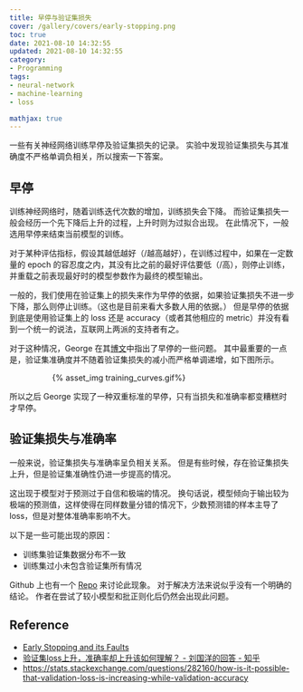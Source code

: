 ```yaml
---
title: 早停与验证集损失
cover: /gallery/covers/early-stopping.png
toc: true
date: 2021-08-10 14:32:55
updated: 2021-08-10 14:32:55
category:
- Programming
tags:
- neural-network
- machine-learning
- loss

mathjax: true
---
```

<!-- omit in toc -->

一些有关神经网络训练早停及验证集损失的记录。
实验中发现验证集损失与其准确度不严格单调负相关，所以搜索一下答案。

<!-- more -->

## 早停

训练神经网络时，随着训练迭代次数的增加，训练损失会下降。
而验证集损失一般会经历一个先下降后上升的过程，上升时则为过拟合出现。
在此情况下，一般选用早停来结束当前模型的训练。

对于某种评估指标，假设其越低越好（/越高越好），在训练过程中，如果在一定数量的 epoch 的容忍度之内，其没有比之前的最好评估要低（/高），则停止训练，并重载之前表现最好时的模型参数作为最终的模型输出。

一般的，我们使用在验证集上的损失来作为早停的依据，如果验证集损失不进一步下降，那么则停止训练。（这也是目前来看大多数人用的依据。）
但是早停的依据到底是使用验证集上的 loss 还是 accuracy（或者其他相应的 metric）并没有看到一个统一的说法，互联网上两派的支持者有之。

对于这种情况，George 在其[博文](http://alexadam.ca/ml/2018/08/03/early-stopping.html)中指出了早停的一些问题。
其中最重要的一点是，验证集准确度并不随着验证集损失的减小而严格单调递增，如下图所示。

<div style="width:70%;margin:auto">{% asset_img training_curves.gif%}</div>

所以之后 George 实现了一种双重标准的早停，只有当损失和准确率都变糟糕时才早停。

## 验证集损失与准确率

一般来说，验证集损失与准确率呈负相关关系。
但是有些时候，存在验证集损失上升，但是验证集准确性仍进一步提高的情况。

这出现于模型对于预测过于自信和极端的情况。
换句话说，模型倾向于输出较为极端的预测值，这样使得在同样数量分错的情况下，少数预测错的样本主导了 loss，但是对整体准确率影响不大。

以下是一些可能出现的原因：
- 训练集验证集数据分布不一致
- 训练集过小未包含验证集所有情况

Github 上也有一个 [Repo](https://github.com/thegregyang/LossUpAccUp) 来讨论此现象。
对于解决方法来说似乎没有一个明确的结论。
作者在尝试了较小模型和批正则化后仍然会出现此问题。

## Reference

- [Early Stopping and its Faults](http://alexadam.ca/ml/2018/08/03/early-stopping.html)
- [验证集loss上升，准确率却上升该如何理解？ - 刘国洋的回答 - 知乎](https://www.zhihu.com/question/318399418/answer/1202932315)
- https://stats.stackexchange.com/questions/282160/how-is-it-possible-that-validation-loss-is-increasing-while-validation-accuracy